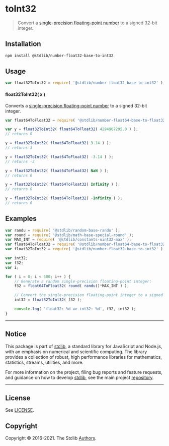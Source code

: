 <!--

@license Apache-2.0

Copyright (c) 2018 The Stdlib Authors.

Licensed under the Apache License, Version 2.0 (the "License");
you may not use this file except in compliance with the License.
You may obtain a copy of the License at

   http://www.apache.org/licenses/LICENSE-2.0

Unless required by applicable law or agreed to in writing, software
distributed under the License is distributed on an "AS IS" BASIS,
WITHOUT WARRANTIES OR CONDITIONS OF ANY KIND, either express or implied.
See the License for the specific language governing permissions and
limitations under the License.

-->

# toInt32

> Convert a [single-precision floating-point number][ieee754] to a signed 32-bit integer.

<section class="installation">

## Installation

```bash
npm install @stdlib/number-float32-base-to-int32
```

</section>

<section class="usage">

## Usage

```javascript
var float32ToInt32 = require( '@stdlib/number-float32-base-to-int32' );
```

#### float32ToInt32( x )

Converts a [single-precision floating-point number][ieee754] to a signed 32-bit integer.

```javascript
var float64ToFloat32 = require( '@stdlib/number-float64-base-to-float32' );

var y = float32ToInt32( float64ToFloat32( 4294967295.0 ) );
// returns 0

y = float32ToInt32( float64ToFloat32( 3.14 ) );
// returns 3

y = float32ToInt32( float64ToFloat32( -3.14 ) );
// returns -3

y = float32ToInt32( float64ToFloat32( NaN ) );
// returns 0

y = float32ToInt32( float64ToFloat32( Infinity ) );
// returns 0

y = float32ToInt32( float64ToFloat32( -Infinity ) );
// returns 0
```

</section>

<!-- /.usage -->

<section class="examples">

## Examples

<!-- eslint no-undef: "error" -->

```javascript
var randu = require( '@stdlib/random-base-randu' );
var round = require( '@stdlib/math-base-special-round' );
var MAX_INT = require( '@stdlib/constants-uint32-max' );
var float64ToFloat32 = require( '@stdlib/number-float64-base-to-float32' );
var float32ToInt32 = require( '@stdlib/number-float32-base-to-int32' );

var int32;
var f32;
var i;

for ( i = 0; i < 500; i++ ) {
    // Generate a random single-precision floating-point integer:
    f32 = float64ToFloat32( round( randu()*MAX_INT ) );

    // Convert the single-precision floating-point integer to a signed integer:
    int32 = float32ToInt32( f32 );

    console.log( 'float32: %d => int32: %d', f32, int32 );
}
```

</section>

<!-- /.examples -->


<section class="main-repo" >

* * *

## Notice

This package is part of [stdlib][stdlib], a standard library for JavaScript and Node.js, with an emphasis on numerical and scientific computing. The library provides a collection of robust, high performance libraries for mathematics, statistics, streams, utilities, and more.

For more information on the project, filing bug reports and feature requests, and guidance on how to develop [stdlib][stdlib], see the main project [repository][stdlib].

---

## License

See [LICENSE][stdlib-license].


## Copyright

Copyright &copy; 2016-2021. The Stdlib [Authors][stdlib-authors].

</section>

<!-- /.stdlib -->

<!-- Section for all links. Make sure to keep an empty line after the `section` element and another before the `/section` close. -->

<section class="links">

[stdlib]: https://github.com/stdlib-js/stdlib

[stdlib-authors]: https://github.com/stdlib-js/stdlib/graphs/contributors

[stdlib-license]: https://raw.githubusercontent.com/stdlib-js/number-float32-base-to-int32/main/LICENSE

[ieee754]: https://en.wikipedia.org/wiki/IEEE_754-1985

</section>

<!-- /.links -->
